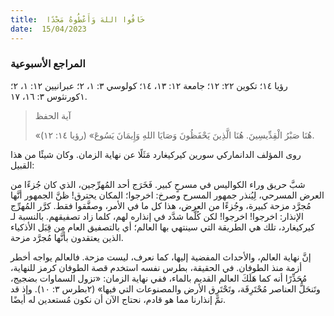 ```yaml
---
title:  خَافُوا اللهَ وَأَعْطُوهُ مَجْدًا
date:  15/04/2023
---
```


### المراجع الأسبوعية
رؤيا ١٤؛ تكوين ٢٢: ١٢؛ جامعة ١٢: ١٣، ١٤؛ كولوسي ٣: ١، ٢؛ عبرانيين ١٢: ١، ٢؛ ١كورنثوس ٣: ١٦، ١٧.

> <p>آية الحفظ</p>
> «هُنَا صَبْرُ الْقِدِّيسِينَ. هُنَا الَّذِينَ يَحْفَظُونَ وَصَايَا اللهِ وَإِيمَانَ يَسُوعَ» (رؤيا ١٤: ١٢).

روى المؤلف الدانماركي سورين كيركيغارد مَثَلًا عن نهاية الزمان. وكان شيئًا من هذا القبيل:

شبَّ حريق وراء الكواليس في مسرحٍ كبير. فَخَرَج أحد المُهرِّجين، الذي كان جُزءًا من العرض المسرحي، لِيُنذر جمهور المسرح وصرخ: اخرجوا؛ المكان يحترق! ظنَّ الجمهور أنَّها مُجرَّد مزحة كبيرة، وجُزءًا من العرض، هذا كل ما في الأمر، وصفَّقوا فقط. كرَّر المُهرِّج الإنذار: اخرجوا! اخرجوا! لكن كُلَّما شدَّد في إنذاره لهم، كلما زاد تصفيقهم. بالنسبة لـ كيركيغارد، تلك هي الطريقة التي سينتهي بها العالم؛ أي بالتصفيق العام مِن قِبَل الأذكياء الذين يعتقدون بأنَّها مُجرَّد مزحة.

إنَّ نهاية العالم، والأحداث المفضية إليها، كما نعرف، ليست مزحة. فالعالم يواجه أخطر أزمة منذ الطوفان. في الحقيقة، بطرس نفسه استخدم قصة الطوفان كرمز للنهاية، مُحَذِّرًا أنه كما هَلَكَ العالم القديم بالماء، ففي نهاية الزمان: «تزول السماوات بضجيج، وتَنحَلُّ العناصر مُحْتَرِقَة، وتَحْتَرِق الأرض والمصنوعات التي فيها» (٢بطرس ٣: ١٠). وإذ قد تمَّ إنذارنا مما هو قادم، نحتاج الآن أن نكون مُستعدين له أيضًا.